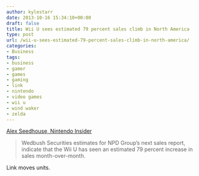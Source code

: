 ```yaml
---
author: kylestarr
date: 2013-10-16 15:34:10+00:00
draft: false
title: Wii U sees estimated 79 percent sales climb in North America
type: post
url: /wii-u-sees-estimated-79-percent-sales-climb-in-north-america/
categories:
- Business
tags:
- business
- gamer
- games
- gaming
- link
- nintendo
- video games
- wii u
- wind waker
- zelda
---
```


[Alex Seedhouse, Nintendo Insider](http://www.nintendo-insider.com/2013/10/16/wii-u-sees-estimated-79-percent-sales-climb-in-north-america/)

> Wedbush Securities estimates for NPD Group’s next sales report, indicate that the Wii U has seen an estimated 79 percent increase in sales month-over-month.

Link moves units.
